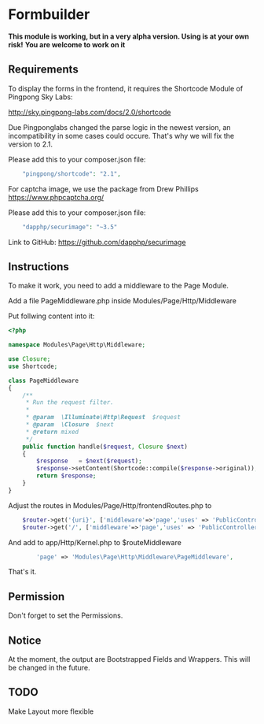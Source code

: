 # Formbuilder

**This module is working, but in a very alpha version. Using is at your own risk!**
**You are welcome to work on it**

## Requirements
To display the forms in the frontend, it requires the Shortcode Module of Pingpong Sky Labs:

http://sky.pingpong-labs.com/docs/2.0/shortcode

Due Pingponglabs changed the parse logic in the newest version, an incompatibility in some cases could occure.
That's why we will fix the version to 2.1.

Please add this to your composer.json file:
```php
    "pingpong/shortcode": "2.1",
```


For captcha image, we use the package from Drew Phillips https://www.phpcaptcha.org/

Please add this to your composer.json file:
```php
    "dapphp/securimage": "~3.5"
```
Link to GitHub: https://github.com/dapphp/securimage

## Instructions
To make it work, you need to add a middleware to the Page Module.

Add a file PageMiddleware.php inside Modules/Page/Http/Middleware

Put follwing content into it:
```php
<?php

namespace Modules\Page\Http\Middleware;

use Closure;
use Shortcode;

class PageMiddleware
{
    /**
     * Run the request filter.
     *
     * @param  \Illuminate\Http\Request  $request
     * @param  \Closure  $next
     * @return mixed
     */
    public function handle($request, Closure $next)
    {
        $response 	= $next($request);
        $response->setContent(Shortcode::compile($response->original));
        return $response;
    }
}
```

Adjust the routes in Modules/Page/Http/frontendRoutes.php to 
```php
    $router->get('{uri}', ['middleware'=>'page','uses' => 'PublicController@uri', 'as' => 'page']);
    $router->get('/', ['middleware'=>'page','uses' => 'PublicController@homepage', 'as' => 'homepage']);
```

And add to app/Http/Kernel.php to $routeMiddleware
```php
        'page' => 'Modules\Page\Http\Middleware\PageMiddleware',
```

That's it.

## Permission
Don't forget to set the Permissions.

## Notice
At the moment, the output are Bootstrapped Fields and Wrappers. This will be changed in the future.

## TODO
Make Layout more flexible